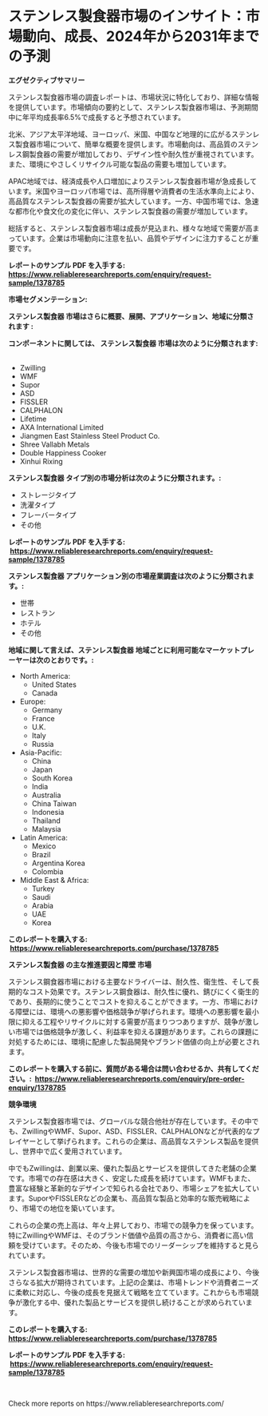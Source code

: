 <p><h1>ステンレス製食器市場のインサイト：市場動向、成長、2024年から2031年までの予測</h1></p><p><strong>エグゼクティブサマリー</strong></p>
<p><p>ステンレス製食器市場の調査レポートは、市場状況に特化しており、詳細な情報を提供しています。市場傾向の要約として、ステンレス製食器市場は、予測期間中に年平均成長率6.5%で成長すると予想されています。</p><p>北米、アジア太平洋地域、ヨーロッパ、米国、中国など地理的に広がるステンレス製食器市場について、簡単な概要を提供します。市場動向は、高品質のステンレス鋼製食器の需要が増加しており、デザイン性や耐久性が重視されています。また、環境にやさしくリサイクル可能な製品の需要も増加しています。</p><p>APAC地域では、経済成長や人口増加によりステンレス製食器市場が急成長しています。米国やヨーロッパ市場では、高所得層や消費者の生活水準向上により、高品質なステンレス製食器の需要が拡大しています。一方、中国市場では、急速な都市化や食文化の変化に伴い、ステンレス製食器の需要が増加しています。</p><p>総括すると、ステンレス製食器市場は成長が見込まれ、様々な地域で需要が高まっています。企業は市場動向に注意を払い、品質やデザインに注力することが重要です。</p></p>
<p><strong>レポートのサンプル PDF を入手する: <a href="https://www.reliableresearchreports.com/enquiry/request-sample/1378785">https://www.reliableresearchreports.com/enquiry/request-sample/1378785</a></strong></p>
<p><strong>市場セグメンテーション:</strong></p>
<p><strong> ステンレス製食器 市場はさらに概要、展開、アプリケーション、地域に分類されます :</strong></p>
<p><strong>コンポーネントに関しては、 ステンレス製食器 市場は次のように分類されます: &nbsp;</strong></p>
<p><ul><li>Zwilling</li><li>WMF</li><li>Supor</li><li>ASD</li><li>FISSLER</li><li>CALPHALON</li><li>Lifetime</li><li>AXA International Limited</li><li>Jiangmen East Stainless Steel Product Co.</li><li>Shree Vallabh Metals</li><li>Double Happiness Cooker</li><li>Xinhui Rixing</li></ul></p>
<p><strong> ステンレス製食器 タイプ別の市場分析は次のように分類されます。:</strong></p>
<p><ul><li>ストレージタイプ</li><li>洗濯タイプ</li><li>フレーバータイプ</li><li>その他</li></ul></p>
<p><strong>レポートのサンプル PDF を入手する: &nbsp;<a href="https://www.reliableresearchreports.com/enquiry/request-sample/1378785">https://www.reliableresearchreports.com/enquiry/request-sample/1378785</a></strong></p>
<p><strong> ステンレス製食器 アプリケーション別の市場産業調査は次のように分類されます。:</strong></p>
<p><ul><li>世帯</li><li>レストラン</li><li>ホテル</li><li>その他</li></ul></p>
<p><strong>地域に関して言えば、ステンレス製食器 地域ごとに利用可能なマーケットプレーヤーは次のとおりです。:</strong></p>
<p><ul>
    <li>
        North America:
        <ul>
            <li>United States</li>
            <li>Canada</li>
        </ul>
    </li>
    <li>
        Europe:
        <ul>
            <li>Germany</li>
            <li>France</li>
            <li>U.K.</li>
            <li>Italy</li>
            <li>Russia</li>
        </ul>
    </li>
    <li>
        Asia-Pacific:
        <ul>
            <li>China</li>
            <li>Japan</li>
            <li>South Korea</li>
            <li>India</li>
            <li>Australia</li>
            <li>China Taiwan</li>
            <li>Indonesia</li>
            <li>Thailand</li>
            <li>Malaysia</li>
        </ul>
    </li>
    <li>
        Latin America:
        <ul>
            <li>Mexico</li>
            <li>Brazil</li>
            <li>Argentina Korea</li>
            <li>Colombia</li>
        </ul>
    </li>
    <li>
        Middle East & Africa:
        <ul>
            <li>Turkey</li>
            <li>Saudi</li>
            <li>Arabia</li>
            <li>UAE</li>
            <li>Korea</li>
        </ul>
    </li>
    </ul></p>
<p><strong>このレポートを購入する: &nbsp;<a href="https://www.reliableresearchreports.com/purchase/1378785">https://www.reliableresearchreports.com/purchase/1378785</a></strong></p>
<p><strong>ステンレス製食器 の主な推進要因と障壁 市場</strong></p>
<p><p>ステンレス鋼食器市場における主要なドライバーは、耐久性、衛生性、そして長期的なコスト効果です。ステンレス鋼食器は、耐久性に優れ、錆びにくく衛生的であり、長期的に使うことでコストを抑えることができます。一方、市場における障壁には、環境への悪影響や価格競争が挙げられます。環境への悪影響を最小限に抑える工程やリサイクルに対する需要が高まりつつありますが、競争が激しい市場では価格競争が激しく、利益率を抑える課題があります。これらの課題に対処するためには、環境に配慮した製品開発やブランド価値の向上が必要とされます。</p></p>
<p><strong>このレポートを購入する前に、質問がある場合は問い合わせるか、共有してください。:&nbsp; <a href="https://www.reliableresearchreports.com/enquiry/pre-order-enquiry/1378785">https://www.reliableresearchreports.com/enquiry/pre-order-enquiry/1378785</a></strong></p>
<p><strong>競争環境</strong></p>
<p><p>ステンレス製食器市場では、グローバルな競合他社が存在しています。その中でも、ZwillingやWMF、Supor、ASD、FISSLER、CALPHALONなどが代表的なプレイヤーとして挙げられます。これらの企業は、高品質なステンレス製品を提供し、世界中で広く愛用されています。</p><p>中でもZwillingは、創業以来、優れた製品とサービスを提供してきた老舗の企業です。市場での存在感は大きく、安定した成長を続けています。WMFもまた、豊富な経験と革新的なデザインで知られる会社であり、市場シェアを拡大しています。SuporやFISSLERなどの企業も、高品質な製品と効率的な販売戦略により、市場での地位を築いています。</p><p>これらの企業の売上高は、年々上昇しており、市場での競争力を保っています。特にZwillingやWMFは、そのブランド価値や品質の高さから、消費者に高い信頼を受けています。そのため、今後も市場でのリーダーシップを維持すると見られています。</p><p>ステンレス製食器市場は、世界的な需要の増加や新興国市場の成長により、今後さらなる拡大が期待されています。上記の企業は、市場トレンドや消費者ニーズに柔軟に対応し、今後の成長を見据えて戦略を立てています。これからも市場競争が激化する中、優れた製品とサービスを提供し続けることが求められています。</p></p>
<p><strong>このレポートを購入する: &nbsp; <a href="https://www.reliableresearchreports.com/purchase/1378785">https://www.reliableresearchreports.com/purchase/1378785</a></strong></p>
<p><strong>レポートのサンプル PDF を入手する: &nbsp;<a href="https://www.reliableresearchreports.com/enquiry/request-sample/1378785">https://www.reliableresearchreports.com/enquiry/request-sample/1378785</a></strong><strong></strong></p>
<p>&nbsp;</p>
<p>Check more reports on https://www.reliableresearchreports.com/</p>